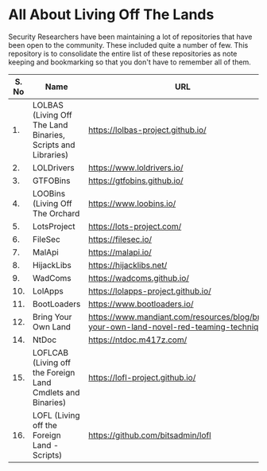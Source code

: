 # All About Living Off The Lands 

Security Researchers have been maintaining a lot of repositories that have been open to the community. These included quite a number of few. This repository is to consolidate the entire list of these repositories as note keeping and bookmarking so that you don't have to remember all of them. 

| S. No | Name | URL | 
| ----- | ----- | ----- | 
| 1.   | LOLBAS (Living Off The Land Binaries, Scripts and Libraries) | https://lolbas-project.github.io/ |
| 2.  | LOLDrivers  | https://www.loldrivers.io/ | 
| 3.  | GTFOBins  | https://gtfobins.github.io/ | 
| 4.  | LOOBins (Living Off The Orchard | https://www.loobins.io/ |
| 5.  | LotsProject | https://lots-project.com/ | 
| 6.  | FileSec  | https://filesec.io/ | 
| 7.  | MalApi   | https://malapi.io/ | 
| 8.  | HijackLibs  | https://hijacklibs.net/  | 
| 9.  | WadComs  | https://wadcoms.github.io/  | 
| 10.  | LolApps  | https://lolapps-project.github.io/  | 
| 11.  | BootLoaders  | https://www.bootloaders.io/ | 
| 12.  | Bring Your Own Land  | https://www.mandiant.com/resources/blog/bring-your-own-land-novel-red-teaming-technique  | 
| 14.  | NtDoc  | https://ntdoc.m417z.com/  | 
| 15.  | LOFLCAB (Living off the Foreign Land Cmdlets and Binaries) | https://lofl-project.github.io/ |
| 16.  | LOFL (Living off the Foreign Land - Scripts) |  https://github.com/bitsadmin/lofl  |

